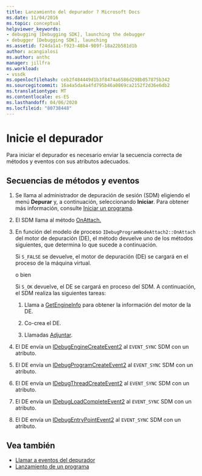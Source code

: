 ```yaml
---
title: Lanzamiento del depurador ? Microsoft Docs
ms.date: 11/04/2016
ms.topic: conceptual
helpviewer_keywords:
- debugging [Debugging SDK], launching the debugger
- debugger [Debugging SDK], launching
ms.assetid: f24da1a1-f923-48b4-989f-18a22b581d1b
author: acangialosi
ms.author: anthc
manager: jillfra
ms.workload:
- vssdk
ms.openlocfilehash: ceb2f484449d1b3f8474a6586d298b057875b342
ms.sourcegitcommit: 16a4a5da4a4fd795b46a0869ca2152f2d36e6db2
ms.translationtype: MT
ms.contentlocale: es-ES
ms.lasthandoff: 04/06/2020
ms.locfileid: "80738448"
---
```

# <a name="launch-the-debugger"></a>Inicie el depurador
Para iniciar el depurador es necesario enviar la secuencia correcta de métodos y eventos con sus atributos adecuados.

## <a name="sequences-of-methods-and-events"></a>Secuencias de métodos y eventos

1. Se llama al administrador de depuración de sesión (SDM) eligiendo el menú **Depurar** y, a continuación, seleccionando **Iniciar**. Para obtener más información, consulte [Iniciar un programa](../../extensibility/debugger/launching-a-program.md).

2. El SDM llama al método [OnAttach.](../../extensibility/debugger/reference/idebugprogramnodeattach2-onattach.md)

3. En función del modelo de proceso `IDebugProgramNodeAttach2::OnAttach` del motor de depuración (DE), el método devuelve uno de los métodos siguientes, que determina lo que sucede a continuación.

     Si `S_FALSE` se devuelve, el motor de depuración (DE) se cargará en el proceso de la máquina virtual.

     o bien

     Si `S_OK` devuelve, el DE se cargará en proceso del SDM. A continuación, el SDM realiza las siguientes tareas:

    1. Llama a [GetEngineInfo](../../extensibility/debugger/reference/idebugprogramnode2-getengineinfo.md) para obtener la información del motor de la DE.

    2. Co-crea el DE.

    3. Llamadas [Adjuntar](../../extensibility/debugger/reference/idebugengine2-attach.md).

4. El DE envía un [IDebugEngineCreateEvent2](../../extensibility/debugger/reference/idebugenginecreateevent2.md) al `EVENT_SYNC` SDM con un atributo.

5. El DE envía un [IDebugProgramCreateEvent2](../../extensibility/debugger/reference/idebugprogramcreateevent2.md) al `EVENT_SYNC` SDM con un atributo.

6. El DE envía un [IDebugThreadCreateEvent2](../../extensibility/debugger/reference/idebugthreadcreateevent2.md) al `EVENT_SYNC` SDM con un atributo.

7. El DE envía un [IDebugLoadCompleteEvent2](../../extensibility/debugger/reference/idebugloadcompleteevent2.md) al `EVENT_SYNC` SDM con un atributo.

8. El DE envía un [IDebugEntryPointEvent2](../../extensibility/debugger/reference/idebugentrypointevent2.md) al `EVENT_SYNC` SDM con un atributo.

## <a name="see-also"></a>Vea también
- [Llamar a eventos del depurador](../../extensibility/debugger/calling-debugger-events.md)
- [Lanzamiento de un programa](../../extensibility/debugger/launching-a-program.md)
